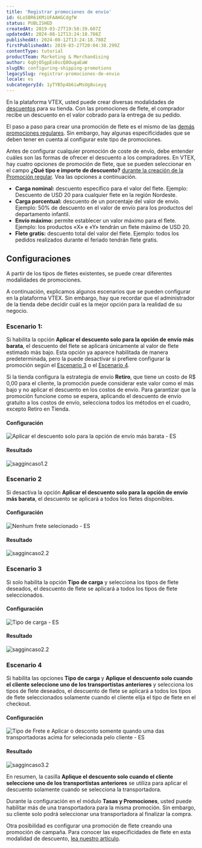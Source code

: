 ```yaml
---
title: 'Registrar promociones de envío'
id: 6Lo5BR61KMiUFAAHGCdgfW
status: PUBLISHED
createdAt: 2019-03-27T19:50:39.607Z
updatedAt: 2024-08-12T13:24:18.788Z
publishedAt: 2024-08-12T13:24:18.788Z
firstPublishedAt: 2019-03-27T20:04:38.299Z
contentType: tutorial
productTeam: Marketing & Merchandising
author: 6qOjO5gpEs8scQ8OugaEaW
slugEN: configuring-shipping-promotions
legacySlug: registrar-promociones-de-envio
locale: es
subcategoryId: 1yTYB5p4b6iwMsUg8uieyq
---
```


En la plataforma VTEX, usted puede crear diversas modalidades de [descuentos](https://help.vtex.com/es/tutorial/como-criar-promocoes?locale=pt "descontos") para su tienda. Con las promociones de flete, el comprador recibe un descuento en el valor cobrado para la entrega de su pedido.

El paso a paso para crear una promoción de flete es el mismo de las [demás promociones regulares](https://help.vtex.com/es/tutorial/registro-promocion-regular--tutorials_327). Sin embargo, hay algunas especificidades que se deben tener en cuenta al configurar este tipo de promociones.

Antes de configurar cualquier promoción de coste de envío, debe entender cuáles son las formas de ofrecer el descuento a los compradores. En VTEX, hay cuatro opciones de promoción de flete, que se pueden seleccionar en el campo **¿Qué tipo e importe de descuento?** [durante la creación de la Promoción regular](https://help.vtex.com/es/tutorial/registro-promocion-regular--tutorials_327). Vea las opciones a continuación.

- **Carga nominal:** descuento específico para el valor del flete. Ejemplo: Descuento de USD 20 para cualquier flete en la región Nordeste.
- **Carga porcentual:** descuento de un porcentaje del valor de envío. Ejemplo: 50% de descuento en el valor de envío para los productos del departamento infantil.
- **Envío máximo:** permite establecer un valor máximo para el flete. Ejemplo: los productos «X» e «Y» tendrán un flete máximo de USD 20.
- **Flete gratis:** descuento total del valor del flete. Ejemplo: todos los pedidos realizados durante el feriado tendrán flete gratis.

## Configuraciones

A partir de los tipos de fletes existentes, se puede crear diferentes modalidades de promociones.

A continuación, explicamos algunos escenarios que se pueden configurar en la plataforma VTEX. Sin embargo, hay que recordar que el administrador de la tienda debe decidir cuál es la mejor opción para la realidad de su negocio.

### Escenario 1:

Si habilita la opción **Aplicar el descuento solo para la opción de envío más barata**, el descuento del flete se aplicará únicamente al valor de flete estimado más bajo. Esta opción ya aparece habilitada de manera predeterminada, pero la puede desactivar si prefiere configurar la promoción según el [Escenario 3](#escenario-3) o el [Escenario 4](escenario-4). 

Si la tienda configura la estrategia de envío __Retiro__, que tiene un costo de R$ 0,00 para el cliente, la promoción puede considerar este valor como el más bajo y no aplicar el descuento en los costos de envío. Para garantizar que la promoción funcione como se espera, aplicando el descuento de envío gratuito a los costos de envío, selecciona todos los métodos en el cuadro, excepto Retiro en Tienda.

#### Configuración
![Aplicar el descuento solo para la opción de envío más barata - ES](//images.contentful.com/alneenqid6w5/4dO4pM8BrIVl4r27K5xgqT/d8a5a9992eb31f05591aaf88c79f4268/image.png)

#### Resultado
![saggincaso1.2](//images.ctfassets.net/alneenqid6w5/5YS2Iva3GwayZPPA3pqMmf/1b1f4d05ad16378b993a748e4923e12d/saggincaso1.2.png)

### Escenario 2

Si desactiva la opción **Aplicar el descuento solo para la opción de envío más barata**, el descuento se aplicará a todos los fletes disponibles.

#### Configuración
![Nenhum frete selecionado - ES](//images.contentful.com/alneenqid6w5/7a7lDpKd56Md9xIlJQF9tX/4a3dc46a38e0d43a3d4947af0368c191/image.png)

#### Resultado
![saggincaso2.2](//images.ctfassets.net/alneenqid6w5/5bfXAeiAs17vBy1nPPg9jh/ee179b414e3325707e8805ab3ba14dcb/saggincaso2.2.png)

### Escenario 3

Si solo habilita la opción **Tipo de carga** y selecciona los tipos de flete deseados, el descuento de flete se aplicará a todos los tipos de flete seleccionados.

#### Configuración
![Tipo de carga - ES](//images.ctfassets.net/alneenqid6w5/MkF8ImPwJ04FtN5DoJINV/e72d10be17632100b45beba4ba056d50/image.png)

#### Resultado
![saggincaso2.2](//images.ctfassets.net/alneenqid6w5/5bfXAeiAs17vBy1nPPg9jh/ee179b414e3325707e8805ab3ba14dcb/saggincaso2.2.png)

### Escenario 4

Si habilita las opciones **Tipo de carga** y **Aplique el descuento solo cuando el cliente seleccione uno de los transportistas anteriores** y selecciona los tipos de flete deseados, el descuento de flete se aplicará a todos los tipos de flete seleccionados solamente cuando el cliente elija el tipo de flete en el checkout.

#### Configuración
![Tipo de Frete e Aplicar o desconto somente quando uma das transportadoras acima for selecionada pelo cliente - ES](//images.ctfassets.net/alneenqid6w5/3asUPbHRyLXbY57HqCahA0/d042659aba597af795a1c6e1ae5ede4e/image.png)

#### Resultado
![saggincaso3.2](//images.ctfassets.net/alneenqid6w5/5U1bTkH8109ZfTsnnZrfXG/c5111f305488d0130be338dc0ad07919/saggincaso3.2.png)

En resumen, la casilla **Aplique el descuento solo cuando el cliente seleccione uno de los transportistas anteriores** se utiliza para aplicar el descuento solamente cuando se selecciona la transportadora.

Durante la configuración en el módulo **Tasas y Promociones**, usted puede habilitar más de una transportadora para la misma promoción. Sin embargo, su cliente solo podrá seleccionar una transportadora al finalizar la compra.

Otra posibilidad es configurar una promoción de flete creando una promoción de campaña. Para conocer las especificidades de flete en esta modalidad de descuento, [lea nuestro artículo](https://help.vtex.com/es/tutorial/crear-promocion-de-campana--1ChYXhK2AQGuS6wAqS8Ume#).
